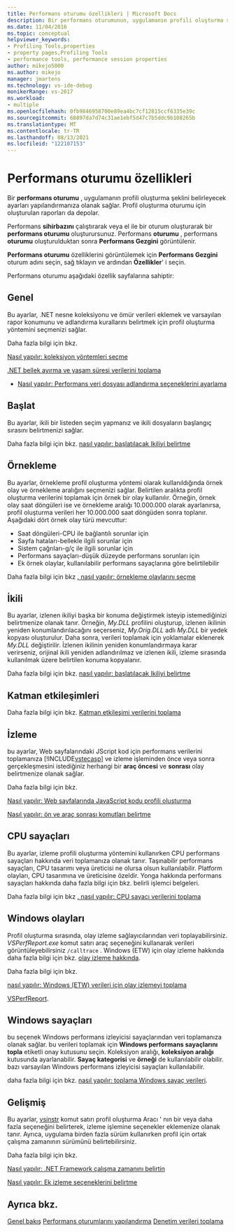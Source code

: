 ```yaml
---
title: Performans oturumu özellikleri | Microsoft Docs
description: Bir performans oturumunun, uygulamanın profili oluşturma şeklini belirleyecek ayarları yapılandırmanıza nasıl olanak sağladığını öğrenin.
ms.date: 11/04/2016
ms.topic: conceptual
helpviewer_keywords:
- Profiling Tools,properties
- property pages,Profiling Tools
- performance tools, performance session properties
author: mikejo5000
ms.author: mikejo
manager: jmartens
ms.technology: vs-ide-debug
monikerRange: vs-2017
ms.workload:
- multiple
ms.openlocfilehash: 0fb9846958700e89ea4bc7cf12815ccf6335e39c
ms.sourcegitcommit: 68897da7d74c31ae1ebf5d47c7b5ddc9b108265b
ms.translationtype: MT
ms.contentlocale: tr-TR
ms.lasthandoff: 08/13/2021
ms.locfileid: "122107153"
---
```

# <a name="performance-session-properties"></a>Performans oturumu özellikleri

Bir **performans oturumu** , uygulamanın profili oluşturma şeklini belirleyecek ayarları yapılandırmanıza olanak sağlar. Profil oluşturma oturumu için oluşturulan raporları da depolar.

Performans **sihirbazını** çalıştırarak veya el ile bir oturum oluşturarak bir **performans oturumu** oluşturursunuz. Performans **oturumu** , performans **oturumu** oluşturulduktan sonra **Performans Gezgini** görüntülenir.

**Performans oturumu** özelliklerini görüntülemek için **Performans Gezgini** oturum adını seçin, sağ tıklayın ve ardından **Özellikler**' i seçin.

Performans oturumu aşağıdaki özellik sayfalarına sahiptir:

## <a name="general"></a>Genel

Bu ayarlar, .NET nesne koleksiyonu ve ömür verileri eklemek ve varsayılan rapor konumunu ve adlandırma kurallarını belirtmek için profil oluşturma yöntemini seçmenizi sağlar.

Daha fazla bilgi için bkz.

[Nasıl yapılır: koleksiyon yöntemleri seçme](../profiling/how-to-choose-collection-methods.md)

[.NET bellek ayırma ve yaşam süresi verilerini toplama](../profiling/collecting-dotnet-memory-allocation-and-lifetime-data.md)

- [Nasıl yapılır: Performans veri dosyası adlandırma seçeneklerini ayarlama](../profiling/how-to-set-performance-data-file-name-options.md)

## <a name="launch"></a>Başlat

Bu ayarlar, ikili bir listeden seçim yapmanız ve ikili dosyaların başlangıç sırasını belirtmenizi sağlar.

Daha fazla bilgi için bkz. [nasıl yapılır: başlatılacak Ikiliyi belirtme](../profiling/how-to-specify-the-binary-to-start.md)

## <a name="sampling"></a>Örnekleme

Bu ayarlar, örnekleme profil oluşturma yöntemi olarak kullanıldığında örnek olay ve örnekleme aralığını seçmenizi sağlar. Belirtilen aralıkta profil oluşturma verilerini toplamak için örnek bir olay kullanılır. Örneğin, örnek olay saat döngüleri ise ve örnekleme aralığı 10.000.000 olarak ayarlanırsa, profil oluşturma verileri her 10.000.000 saat döngüden sonra toplanır. Aşağıdaki dört örnek olay türü mevcuttur:

- Saat döngüleri-CPU ile bağlantılı sorunlar için
- Sayfa hataları-bellekle ilgili sorunlar için
- Sistem çağrıları-g/ç ile ilgili sorunlar için
- Performans sayaçları-düşük düzeyde performans sorunları için
- Ek örnek olaylar, kullanılabilir performans sayaçlarına göre belirtilebilir

Daha fazla bilgi için bkz [. nasıl yapılır: örnekleme olaylarını seçme](../profiling/how-to-choose-sampling-events.md)

## <a name="binary"></a>İkili
Bu ayarlar, izlenen ikiliyi başka bir konuma değiştirmek isteyip istemediğinizi belirtmenize olanak tanır. Örneğin, *My.DLL* profilini oluşturup, izlenen ikilinin yeniden konumlandırılacağını seçerseniz, *My.Orig.DLL* adlı *My.DLL* bir yedek kopyası oluşturulur. Daha sonra, verileri toplamak için yoklamalar eklenerek *My.DLL* değiştirilir. İzlenen ikilinin yeniden konumlandırmaya karar verirseniz, orijinal ikili yeniden adlandırılmaz ve izlenen ikili, izleme sırasında kullanılmak üzere belirtilen konuma kopyalanır.

Daha fazla bilgi için bkz. [nasıl yapılır: başlatılacak Ikiliyi belirtme](../profiling/how-to-specify-the-binary-to-start.md)

## <a name="tier-interactions"></a>Katman etkileşimleri

Daha fazla bilgi için bkz. [Katman etkileşimi verilerini toplama](../profiling/collecting-tier-interaction-data.md)

## <a name="instrumentation"></a>İzleme

bu ayarlar, Web sayfalarındaki JScript kod için performans verilerini toplamanıza [!INCLUDE[vstecasp](../code-quality/includes/vstecasp_md.md)] ve izleme işleminden önce veya sonra gerçekleşmesini istediğiniz herhangi bir **araç öncesi** ve **sonrası** olay belirtmenize olanak sağlar.

Daha fazla bilgi için bkz.

[Nasıl yapılır: Web sayfalarında JavaScript kodu profili oluşturma](../profiling/how-to-profile-javascript-code-in-web-pages.md)

[Nasıl yapılır: ön ve araç sonrası komutları belirtme](../profiling/how-to-specify-pre-and-post-instrument-commands.md)

## <a name="cpu-counters"></a>CPU sayaçları

Bu ayarlar, izleme profili oluşturma yöntemini kullanırken CPU performans sayaçları hakkında veri toplamanıza olanak tanır. Taşınabilir performans sayaçları, CPU tasarımı veya üreticisi ne olursa olsun kullanılabilir. Platform olayları, CPU tasarımına ve üreticisine özeldir. Yonga hakkında performans sayaçları hakkında daha fazla bilgi için bkz. belirli işlemci belgeleri.

Daha fazla bilgi için bkz [. nasıl yapılır: CPU sayacı verilerini toplama](../profiling/how-to-collect-cpu-counter-data.md)

## <a name="windows-events"></a>Windows olayları

Profil oluşturma sırasında, olay izleme sağlayıcılarından veri toplayabilirsiniz. *VSPerfReport.exe* komut satırı araç seçeneğini kullanarak verileri görüntüleyebilirsiniz `/calltrace` . Windows (ETW) için olay izleme hakkında daha fazla bilgi için bkz. [olay izleme hakkında](/windows/win32/etw/about-event-tracing).

Daha fazla bilgi için bkz.

[nasıl yapılır: Windows (ETW) verileri için olay izlemeyi toplama](../profiling/how-to-collect-event-tracing-for-windows-etw-data.md)

[VSPerfReport](../profiling/vsperfreport.md).

## <a name="windows-counters"></a>Windows sayaçları

bu seçenek Windows performans izleyicisi sayaçlarından veri toplamanıza olanak sağlar. bu verileri toplamak için **Windows performans sayaçlarını topla** etiketli onay kutusunu seçin. Koleksiyon aralığı, **koleksiyon aralığı** kutusunda ayarlanabilir. **Sayaç kategorisi** ve **örneği** de kullanılabilir olabilir. bazı varsayılan Windows performans izleyicisi sayaçları kullanılabilir.

 daha fazla bilgi için bkz. [nasıl yapılır: toplama Windows sayaç verileri](../profiling/how-to-collect-windows-counter-data.md).

## <a name="advanced"></a>Gelişmiş

Bu ayarlar, [vsinstr](../profiling/vsinstr.md) komut satırı profil oluşturma Aracı ' nın bir veya daha fazla seçeneğini belirterek, izleme işlemine seçenekler eklemenize olanak tanır. Ayrıca, uygulama birden fazla sürüm kullanırken profil için ortak çalışma zamanının sürümünü belirtebilirsiniz.

Daha fazla bilgi için bkz.

[Nasıl yapılır: .NET Framework çalışma zamanını belirtin](../profiling/how-to-specify-the-dotnet-framework-runtime.md)

[Nasıl yapılır: Ek izleme seçeneklerini belirtme](../profiling/how-to-specify-additional-instrumentation-options.md)

## <a name="see-also"></a>Ayrıca bkz.

[Genel bakış](../profiling/overviews-performance-tools.md) 
 [Performans oturumlarını yapılandırma](../profiling/configuring-performance-sessions.md) 
 [Denetim verileri toplama](../profiling/controlling-data-collection.md)
